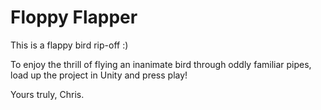 # Floppy Flapper

This is a flappy bird rip-off :)

To enjoy the thrill of flying an inanimate bird through oddly familiar pipes, load up the project in Unity and press play!

Yours truly,
Chris.
